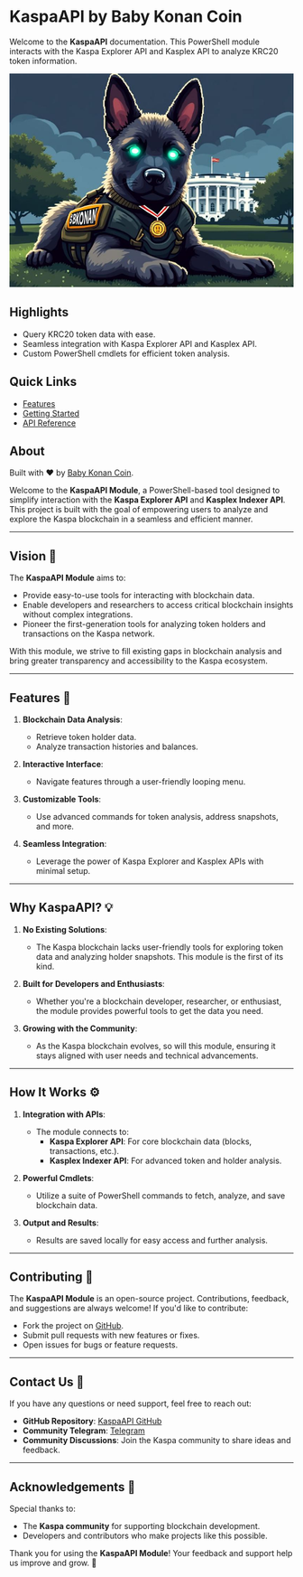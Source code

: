 # KaspaAPI by Baby Konan Coin

Welcome to the **KaspaAPI** documentation. This PowerShell module interacts with the Kaspa Explorer API and Kasplex API to analyze KRC20 token information.

![KaspaAPI-Banner](assets/home-banner.jpg)

## Highlights

- Query KRC20 token data with ease.
- Seamless integration with Kaspa Explorer API and Kasplex API.
- Custom PowerShell cmdlets for efficient token analysis.

## Quick Links

- [Features](features.md)
- [Getting Started](getting-started/installation.md)
- [API Reference](api-reference.md)

## About

Built with ❤️ by [Baby Konan Coin](https://github.com/BabyKonanCoin/KaspaAPI).

Welcome to the **KaspaAPI Module**, a PowerShell-based tool designed to simplify interaction with the **Kaspa Explorer API** and **Kasplex Indexer API**. This project is built with the goal of empowering users to analyze and explore the Kaspa blockchain in a seamless and efficient manner.

---

## Vision 🌟

The **KaspaAPI Module** aims to:

- Provide easy-to-use tools for interacting with blockchain data.
- Enable developers and researchers to access critical blockchain insights without complex integrations.
- Pioneer the first-generation tools for analyzing token holders and transactions on the Kaspa network.

With this module, we strive to fill existing gaps in blockchain analysis and bring greater transparency and accessibility to the Kaspa ecosystem.

---

## Features 🚀

1. **Blockchain Data Analysis**:
   - Retrieve token holder data.
   - Analyze transaction histories and balances.

2. **Interactive Interface**:
   - Navigate features through a user-friendly looping menu.

3. **Customizable Tools**:
   - Use advanced commands for token analysis, address snapshots, and more.

4. **Seamless Integration**:
   - Leverage the power of Kaspa Explorer and Kasplex APIs with minimal setup.

---

## Why KaspaAPI? 💡

1. **No Existing Solutions**:
   - The Kaspa blockchain lacks user-friendly tools for exploring token data and analyzing holder snapshots. This module is the first of its kind.

2. **Built for Developers and Enthusiasts**:
   - Whether you're a blockchain developer, researcher, or enthusiast, the module provides powerful tools to get the data you need.

3. **Growing with the Community**:
   - As the Kaspa blockchain evolves, so will this module, ensuring it stays aligned with user needs and technical advancements.

---

## How It Works ⚙️

1. **Integration with APIs**:
   - The module connects to:
     - **Kaspa Explorer API**: For core blockchain data (blocks, transactions, etc.).
     - **Kasplex Indexer API**: For advanced token and holder analysis.

2. **Powerful Cmdlets**:
   - Utilize a suite of PowerShell commands to fetch, analyze, and save blockchain data.

3. **Output and Results**:
   - Results are saved locally for easy access and further analysis.

---

## Contributing 🤝

The **KaspaAPI Module** is an open-source project. Contributions, feedback, and suggestions are always welcome! If you'd like to contribute:

- Fork the project on [GitHub](https://github.com/BabyKonanCoin/KaspaAPI).
- Submit pull requests with new features or fixes.
- Open issues for bugs or feature requests.

---

## Contact Us 📧

If you have any questions or need support, feel free to reach out:

- **GitHub Repository**: [KaspaAPI GitHub](https://github.com/BabyKonanCoin/KaspaAPI)
- **Community Telegram**: [Telegram](https://t.me/+XwQbghT3j7NjNjdh)
- **Community Discussions**: Join the Kaspa community to share ideas and feedback.

---

## Acknowledgements 🙏

Special thanks to:

- The **Kaspa community** for supporting blockchain development.
- Developers and contributors who make projects like this possible.

Thank you for using the **KaspaAPI Module**! Your feedback and support help us improve and grow. 🚀
